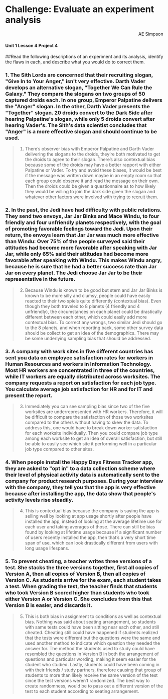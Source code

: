 # Challenge: Evaluate an experiment analysis
<div style="text-align: right"> AE Simpson </div>

#### Unit 1 Lesson 4 Project 4

##Read the following descriptions of an experiment and its analysis, identify the flaws in each, and describe what you would do to correct them.


### 1.	The Sith Lords are concerned that their recruiting slogan, "Give In to Your Anger," isn't very effective. Darth Vader develops an alternative slogan, "Together We Can Rule the Galaxy." They compare the slogans on two groups of 50 captured droids each. In one group, Emperor Palpatine delivers the "Anger" slogan. In the other, Darth Vader presents the "Together" slogan. 20 droids convert to the Dark Side after hearing Palpatine's slogan, while only 5 droids convert after hearing Vader's. The Sith's data scientist concludes that "Anger" is a more effective slogan and should continue to be used.


> 1.	There’s observer bias with Emperor Palpatine and Darth Vader delivering the slogans to the droids, they’re both motivated to get the droids to agree to their slogan. There’s also contextual bias because some of the droids may have a better rapport with either Palpatine or Vader. To try and avoid these biases, it would be best if the message was written down maybe in an empty room so that each group could observe it and read the message on their own. Then the droids could be given a questionnaire as to how likely they would be willing to join the dark side given the slogan and whatever other factors were involved with trying to recruit them.


### 2.	In the past, the Jedi have had difficulty with public relations. They send two envoys, Jar Jar Binks and Mace Windu, to four friendly and four unfriendly planets respectively, with the goal of promoting favorable feelings toward the Jedi. Upon their return, the envoys learn that Jar Jar was much more effective than Windu: Over 75% of the people surveyed said their attitudes had become more favorable after speaking with Jar Jar, while only 65% said their attitudes had become more favorable after speaking with Windu. This makes Windu angry, because he is sure that he had a better success rate than Jar Jar on every planet. The Jedi choose Jar Jar to be their representative in the future.


> 2.	Because Windu is known to be good but stern and Jar Jar Binks is known to be more silly and clumsy, people could have easily reacted to their two spiels quite differently (contextual bias). Even though they both traveled to 8 planets (4 friendly and 4 unfriendly), the circumstances on each planet could be drastically different between each other, which could easily add more contextual bias. To correct any wrongs, two similar Jedi should go to the 8 planets, and when reporting back, some other survey data should be collect to get an idea of the demographics. There may be some underlying sampling bias that should be addressed.

### 3.	A company with work sites in five different countries has sent you data on employee satisfaction rates for workers in Human Resources and workers in Information Technology. Most HR workers are concentrated in three of the countries, while IT workers are equally distributed across worksites. The company requests a report on satisfaction for each job type. You calculate average job satisfaction for HR and for IT and present the report.


> 3.	Immediately you can see sampling bias since two of the five worksites are underrepresented with HR workers. Therefore, it will be difficult to compare the satisfaction of those two worksites compared to the others without having to skew the data. To address this, one would have to break down worker satisfaction for each worksite individually. Then you could compare job type among each worksite to get an idea of overall satisfaction, but still be able to easily see which site it performing well in a particular job type compared to other sites.


### 4.	When people install the Happy Days Fitness Tracker app, they are asked to "opt in" to a data collection scheme where their level of physical activity data is automatically sent to the company for product research purposes. During your interview with the company, they tell you that the app is very effective because after installing the app, the data show that people's activity levels rise steadily.


> 4.	This is contextual bias because the company is saying the app is selling well by looking at app usage shortly after people have installed the app, instead of looking at the average lifetime use for each user and taking averages of those. There can still be bias found by looking at lifetime usage because if a significant number of users recently installed the app, then that’s a very short time span of use, which can look drastically different from users with long usage lifespans.


### 5.	To prevent cheating, a teacher writes three versions of a test. She stacks the three versions together, first all copies of Version A, then all copies of Version B, then all copies of Version C. As students arrive for the exam, each student takes a test. When grading the test, the teacher finds that students who took Version B scored higher than students who took either Version A or Version C. She concludes from this that Version B is easier, and discards it.


> 5.	This is both bias in assignment to conditions as well as contextual bias. Nothing was said about seating arrangement, so students with same tests could have been sitting near each other, and still cheated. Cheating still could have happened if students realized that the tests were different but the questions were the same and used another method to indicate which question they needed the answer for. The method the students used to study could have resembled the questions in Version B in both the arrangement of questions and particular wording, making it seem easier for the student who studied. Lastly, students could have been coming in with their friends / study partners, therefore causing that group of students to more than likely receive the same version of the test since the test versions weren’t randomized. The best way to create randomness, would be to pass out a different version of the test to each student according to seating arrangement. 
